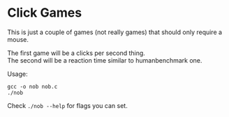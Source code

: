 # Click Games


This is just a couple of games (not really games) that should only require a mouse.  

The first game will be a clicks per second thing.  
The second will be a reaction time similar to humanbenchmark one.  

Usage:

```console
gcc -o nob nob.c
./nob
```
Check `./nob --help` for flags you can set.